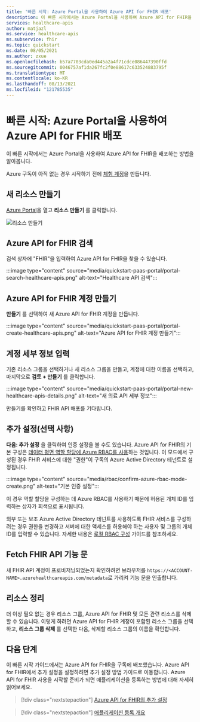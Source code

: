 ```yaml
---
title: '빠른 시작: Azure Portal을 사용하여 Azure API for FHIR 배포'
description: 이 빠른 시작에서는 Azure Portal을 사용하여 Azure API for FHIR을 배포하고 설정을 구성하는 방법을 알아봅니다.
services: healthcare-apis
author: matjazl
ms.service: healthcare-apis
ms.subservice: fhir
ms.topic: quickstart
ms.date: 08/05/2021
ms.author: zxue
ms.openlocfilehash: b57a7703cda0ed445a2a4f71cdce086447390ffd
ms.sourcegitcommit: 0046757af1da267fc2f0e88617c633524883795f
ms.translationtype: MT
ms.contentlocale: ko-KR
ms.lasthandoff: 08/13/2021
ms.locfileid: "121785535"
---
```

# <a name="quickstart-deploy-azure-api-for-fhir-using-azure-portal"></a>빠른 시작: Azure Portal을 사용하여 Azure API for FHIR 배포

이 빠른 시작에서는 Azure Portal을 사용하여 Azure API for FHIR을 배포하는 방법을 알아봅니다.

Azure 구독이 아직 없는 경우 시작하기 전에 [체험 계정](https://azure.microsoft.com/free/?WT.mc_id=A261C142F)을 만듭니다.

## <a name="create-new-resource"></a>새 리소스 만들기

[Azure Portal](https://portal.azure.com)을 열고 **리소스 만들기** 를 클릭합니다.

![리소스 만들기](media/quickstart-paas-portal/portal-create-resource.png)

## <a name="search-for-azure-api-for-fhir"></a>Azure API for FHIR 검색

검색 상자에 "FHIR"을 입력하여 Azure API for FHIR을 찾을 수 있습니다.

:::image type="content" source="media/quickstart-paas-portal/portal-search-healthcare-apis.png" alt-text="Healthcare API 검색":::

## <a name="create-azure-api-for-fhir-account"></a>Azure API for FHIR 계정 만들기

**만들기** 를 선택하여 새 Azure API for FHIR 계정을 만듭니다.

:::image type="content" source="media/quickstart-paas-portal/portal-create-healthcare-apis.png" alt-text="Azure API for FHIR 계정 만들기":::

## <a name="enter-account-details"></a>계정 세부 정보 입력

기존 리소스 그룹을 선택하거나 새 리소스 그룹을 만들고, 계정에 대한 이름을 선택하고, 마지막으로 **검토 + 만들기** 를 클릭합니다.

:::image type="content" source="media/quickstart-paas-portal/portal-new-healthcare-apis-details.png" alt-text="새 의료 API 세부 정보":::

만들기를 확인하고 FHIR API 배포를 기다립니다.

## <a name="additional-settings-optional"></a>추가 설정(선택 사항)

**다음: 추가 설정** 을 클릭하여 인증 설정을 볼 수도 있습니다. Azure API for FHIR의 기본 구성은 [데이터 평면 역할 할당에 Azure RBAC를 사용](configure-azure-rbac.md)하는 것입니다. 이 모드에서 구성된 경우 FHIR 서비스에 대한 "권한"이 구독의 Azure Active Directory 테넌트로 설정됩니다.

:::image type="content" source="media/rbac/confirm-azure-rbac-mode-create.png" alt-text="기본 인증 설정":::

이 경우 역할 할당을 구성하는 데 Azure RBAC를 사용하기 때문에 허용된 개체 ID를 입력하는 상자가 회색으로 표시됩니다.

외부 또는 보조 Azure Active Directory 테넌트를 사용하도록 FHIR 서비스를 구성하려는 경우 권한을 변경하고 서버에 대한 액세스를 허용해야 하는 사용자 및 그룹의 개체 ID를 입력할 수 있습니다. 자세한 내용은 [로컬 RBAC 구성](configure-local-rbac.md) 가이드를 참조하세요.

## <a name="fetch-fhir-api-capability-statement"></a>Fetch FHIR API 기능 문

새 FHIR API 계정이 프로비저닝되었는지 확인하려면 브라우저를 `https://<ACCOUNT-NAME>.azurehealthcareapis.com/metadata`로 가리켜 기능 문을 인출합니다.

## <a name="clean-up-resources"></a>리소스 정리

더 이상 필요 없는 경우 리소스 그룹, Azure API for FHIR 및 모든 관련 리소스를 삭제할 수 있습니다. 이렇게 하려면 Azure API for FHIR 계정이 포함된 리소스 그룹을 선택하고, **리소스 그룹 삭제** 를 선택한 다음, 삭제할 리소스 그룹의 이름을 확인합니다.

## <a name="next-steps"></a>다음 단계

이 빠른 시작 가이드에서는 Azure API for FHIR을 구독에 배포했습니다. Azure API for FHIR에서 추가 설정을 설정하려면 추가 설정 방법 가이드로 이동합니다. Azure API for FHIR 사용을 시작할 준비가 되면 애플리케이션을 등록하는 방법에 대해 자세히 읽어보세요.

>[!div class="nextstepaction"]
>[Azure API for FHIR의 추가 설정](azure-api-for-fhir-additional-settings.md)

>[!div class="nextstepaction"]
>[애플리케이션 등록 개요](fhir-app-registration.md)
